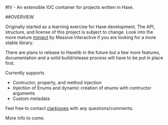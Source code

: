 #IV - An extensible IOC container for projects written in Haxe. 

##OVERVIEW

Originally started as a learning exercise for Haxe development. The API, structure, and license of this project is subject to change. Look into the more mature [minject](/massiveinteractive/minject) by Massive Interactive if you are looking for a more stable library.

There are plans to release to Haxelib in the future but a few more features, documentation and a solid build/release process will have to be put in place first. 

Currently supports 
* Contructor, property, and method injection
* Injection of Enums and dynamic creation of enums with contructor arguments
* Custom metadata

Feel free to contact [clarkjones](/clarkjones) with any questions/comments.  

More info to come.
